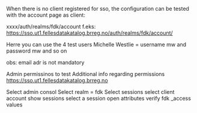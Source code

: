 When there is no client registered for sso, the configuration can be tested with the account page as client:

xxxx/auth/realms/fdk/account
f.eks: 
https://sso.ut1.fellesdatakatalog.brreg.no/auth/realms/fdk/account/

Herre you can use the 4 test users
Michelle Westlie  = username mw  and password mw  and so on

obs:  email adr is not mandatory

Admin permissinos to test Additional info regarding permissions
https://sso.ut1.fellesdatakatalog.brreg.no

Select admin consol 
Select realm = fdk
Select sessions
select client account
show sessions
select a session
open attributes
verify fdk _access values
